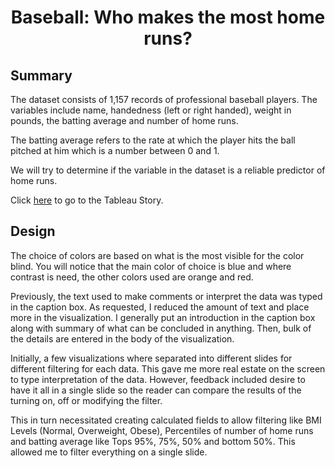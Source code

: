 <h1>
<div style="text-align: center"> Baseball: Who makes the most home runs? </div>
</h1>

## Summary
The dataset consists of 1,157 records of professional baseball players. The variables include name,  handedness (left or right handed), weight in pounds, the batting average and number of home runs.

The batting average refers to the rate at which the player hits the ball pitched at him which is a number between 0 and 1.

We will try to determine if the variable in the dataset is a reliable predictor of home runs.

Click [here](https://public.tableau.com/profile/alex.presto#!/vizhome/Baseball_final_0/BaseballvFinal?publish=yes) to go to the Tableau Story.

## Design
The choice of colors are based on what is the most visible for the color blind. You will notice that the main color of choice is blue and where contrast is need, the other colors used are orange and red.

Previously, the text used to make comments or interpret the data was typed in the caption box. As requested, I reduced the amount of text and place more in the visualization. I generally put an introduction in the caption box along with summary of what can be concluded in anything. Then, bulk of the details are entered in the body of the visualization.

Initially, a few visualizations where separated into different slides for different filtering for each data. This gave me more real estate on the screen to type interpretation of the data. However, feedback included desire to have it all in a single slide so the reader can compare the results of the turning on, off or modifying the filter.

This in turn necessitated creating calculated fields to allow filtering like BMI Levels (Normal, Overweight, Obese), Percentiles of number of home runs and batting average like Tops 95%, 75%, 50% and bottom 50%. This allowed me to filter everything on a single slide.
